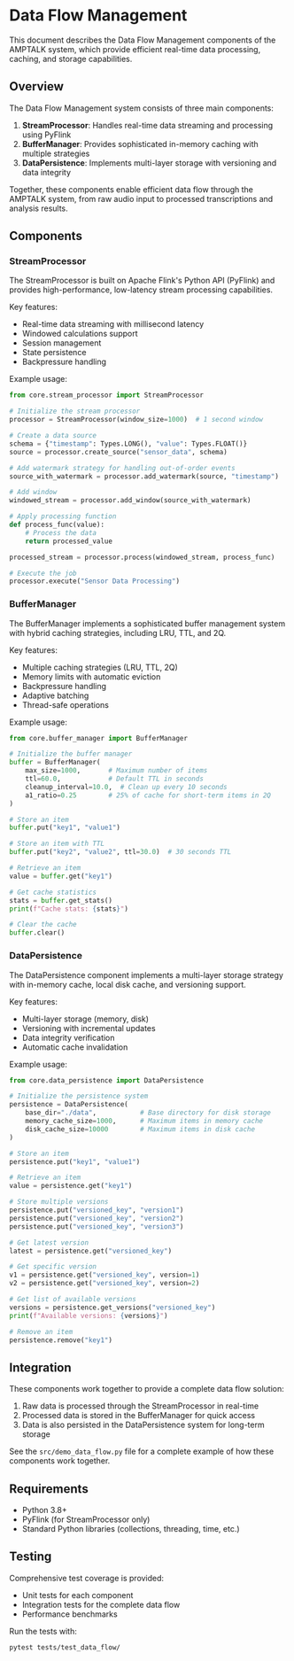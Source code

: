 # Data Flow Management

This document describes the Data Flow Management components of the AMPTALK system, which provide efficient real-time data processing, caching, and storage capabilities.

## Overview

The Data Flow Management system consists of three main components:

1. **StreamProcessor**: Handles real-time data streaming and processing using PyFlink
2. **BufferManager**: Provides sophisticated in-memory caching with multiple strategies
3. **DataPersistence**: Implements multi-layer storage with versioning and data integrity

Together, these components enable efficient data flow through the AMPTALK system, from raw audio input to processed transcriptions and analysis results.

## Components

### StreamProcessor

The StreamProcessor is built on Apache Flink's Python API (PyFlink) and provides high-performance, low-latency stream processing capabilities.

Key features:
- Real-time data streaming with millisecond latency
- Windowed calculations support
- Session management
- State persistence
- Backpressure handling

Example usage:
```python
from core.stream_processor import StreamProcessor

# Initialize the stream processor
processor = StreamProcessor(window_size=1000)  # 1 second window

# Create a data source
schema = {"timestamp": Types.LONG(), "value": Types.FLOAT()}
source = processor.create_source("sensor_data", schema)

# Add watermark strategy for handling out-of-order events
source_with_watermark = processor.add_watermark(source, "timestamp")

# Add window
windowed_stream = processor.add_window(source_with_watermark)

# Apply processing function
def process_func(value):
    # Process the data
    return processed_value

processed_stream = processor.process(windowed_stream, process_func)

# Execute the job
processor.execute("Sensor Data Processing")
```

### BufferManager

The BufferManager implements a sophisticated buffer management system with hybrid caching strategies, including LRU, TTL, and 2Q.

Key features:
- Multiple caching strategies (LRU, TTL, 2Q)
- Memory limits with automatic eviction
- Backpressure handling
- Adaptive batching
- Thread-safe operations

Example usage:
```python
from core.buffer_manager import BufferManager

# Initialize the buffer manager
buffer = BufferManager(
    max_size=1000,       # Maximum number of items
    ttl=60.0,            # Default TTL in seconds
    cleanup_interval=10.0,  # Clean up every 10 seconds
    a1_ratio=0.25        # 25% of cache for short-term items in 2Q
)

# Store an item
buffer.put("key1", "value1")

# Store an item with TTL
buffer.put("key2", "value2", ttl=30.0)  # 30 seconds TTL

# Retrieve an item
value = buffer.get("key1")

# Get cache statistics
stats = buffer.get_stats()
print(f"Cache stats: {stats}")

# Clear the cache
buffer.clear()
```

### DataPersistence

The DataPersistence component implements a multi-layer storage strategy with in-memory cache, local disk cache, and versioning support.

Key features:
- Multi-layer storage (memory, disk)
- Versioning with incremental updates
- Data integrity verification
- Automatic cache invalidation

Example usage:
```python
from core.data_persistence import DataPersistence

# Initialize the persistence system
persistence = DataPersistence(
    base_dir="./data",           # Base directory for disk storage
    memory_cache_size=1000,      # Maximum items in memory cache
    disk_cache_size=10000        # Maximum items in disk cache
)

# Store an item
persistence.put("key1", "value1")

# Retrieve an item
value = persistence.get("key1")

# Store multiple versions
persistence.put("versioned_key", "version1")
persistence.put("versioned_key", "version2")
persistence.put("versioned_key", "version3")

# Get latest version
latest = persistence.get("versioned_key")

# Get specific version
v1 = persistence.get("versioned_key", version=1)
v2 = persistence.get("versioned_key", version=2)

# Get list of available versions
versions = persistence.get_versions("versioned_key")
print(f"Available versions: {versions}")

# Remove an item
persistence.remove("key1")
```

## Integration

These components work together to provide a complete data flow solution:

1. Raw data is processed through the StreamProcessor in real-time
2. Processed data is stored in the BufferManager for quick access
3. Data is also persisted in the DataPersistence system for long-term storage

See the `src/demo_data_flow.py` file for a complete example of how these components work together.

## Requirements

- Python 3.8+
- PyFlink (for StreamProcessor only)
- Standard Python libraries (collections, threading, time, etc.)

## Testing

Comprehensive test coverage is provided:
- Unit tests for each component
- Integration tests for the complete data flow
- Performance benchmarks

Run the tests with:
```
pytest tests/test_data_flow/
``` 